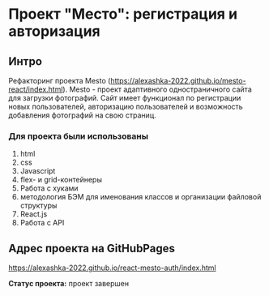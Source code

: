 # Проект "Место": регистрация и авторизация

## Интро
Рефакторинг проекта Mesto (https://alexashka-2022.github.io/mesto-react/index.html). 
Mesto - проект адаптивного одностраничного сайта для загрузки фотографий.
Сайт имеет функционал по регистрации новых пользователей, авторизацию пользователей 
и возможность добавления фотографий на свою страниц.

### Для проекта были использованы 
1. html
2. css
3. Javascript
4. flex- и grid-контейнеры
5. Работа с хуками
6. методология БЭМ для именования классов и организации файловой структуры
7. React.js
8. Работа с API

## Адрес проекта на GitHubPages
https://alexashka-2022.github.io/react-mesto-auth/index.html

**Статус проекта:** проект завершен